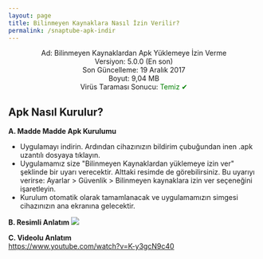```yaml
---
layout: page
title: Bilinmeyen Kaynaklara Nasıl İzin Verilir?
permalink: /snaptube-apk-indir
---
```


<script async src="//pagead2.googlesyndication.com/pagead/js/adsbygoogle.js"></script>
<!-- KingBaglanti -->
<ins class="adsbygoogle"
     style="display:block"
     data-ad-client="ca-pub-7942429830883405"
     data-ad-slot="4590880399"
     data-ad-format="link"></ins>
<script>
(adsbygoogle = window.adsbygoogle || []).push({});
</script>
<center>
Ad: Bilinmeyen Kaynaklardan Apk Yüklemeye İzin Verme<br />
Versiyon: 5.0.0 (En son)<br />
Son Güncelleme: 19 Aralık 2017<br />
Boyut: 9,04 MB<br />
Virüs Taraması Sonucu: <span style="color:green;">Temiz &#10004;</span><br/>
</center>
<h2>Apk Nasıl Kurulur?</h2>
<strong>A. Madde Madde Apk Kurulumu</strong>
<ul><li>Uygulamayı indirin. Ardından cihazınızın bildirim çubuğundan inen .apk uzantılı dosyaya tıklayın.</li>
<li>Uygulamamız size "Bilinmeyen Kaynaklardan yüklemeye izin ver" şeklinde bir uyarı verecektir. Alttaki resimde de görebilirsiniz. Bu uyarıyı verirse: Ayarlar > Güvenlik > Bilinmeyen kaynaklara izin ver seçeneğini işaretleyin.</li>
<li>Kurulum otomatik olarak tamamlanacak ve uygulamamızın simgesi cihazınızın ana ekranına gelecektir.</li>
     </ul>

<strong>B. Resimli Anlatım</strong>
<img src="http://www.snaptubeindir.com/snaptube.jpg">

<strong>C. Videolu Anlatım</strong><br>
<a target="_blank" rel="nofollow" href="https://www.youtube.com/watch?v=K-y3gcN9c40">https://www.youtube.com/watch?v=K-y3gcN9c40</a>
